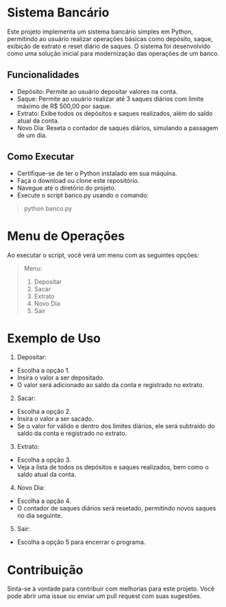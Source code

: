 # Sistema Bancário
Este projeto implementa um sistema bancário simples em Python, permitindo ao usuário realizar operações básicas como depósito, saque, exibição de extrato e reset diário de saques. O sistema foi desenvolvido como uma solução inicial para modernização das operações de um banco.

## Funcionalidades
* Depósito: Permite ao usuário depositar valores na conta.
* Saque: Permite ao usuário realizar até 3 saques diários com limite máximo de R$ 500,00 por saque.
* Extrato: Exibe todos os depósitos e saques realizados, além do saldo atual da conta.
* Novo Dia: Reseta o contador de saques diários, simulando a passagem de um dia.

## Como Executar
* Certifique-se de ter o Python instalado em sua máquina.
* Faça o download ou clone este repositório.
* Navegue até o diretório do projeto.
* Execute o script banco.py usando o comando:
> python banco.py

# Menu de Operações
Ao executar o script, você verá um menu com as seguintes opções:

> Menu:
> 1. Depositar
> 2. Sacar
> 3. Extrato
> 4. Novo Dia
> 5. Sair

# Exemplo de Uso

1. Depositar:

* Escolha a opção 1.
* Insira o valor a ser depositado.
* O valor será adicionado ao saldo da conta e registrado no extrato.

2. Sacar:

* Escolha a opção 2.
* Insira o valor a ser sacado.
* Se o valor for válido e dentro dos limites diários, ele será subtraído do saldo da conta e registrado no extrato.

3. Extrato:

* Escolha a opção 3.
* Veja a lista de todos os depósitos e saques realizados, bem como o saldo atual da conta.

4. Novo Dia:

* Escolha a opção 4.
* O contador de saques diários será resetado, permitindo novos saques no dia seguinte.

5. Sair:

* Escolha a opção 5 para encerrar o programa.

# Contribuição
Sinta-se à vontade para contribuir com melhorias para este projeto. Você pode abrir uma issue ou enviar um pull request com suas sugestões.
